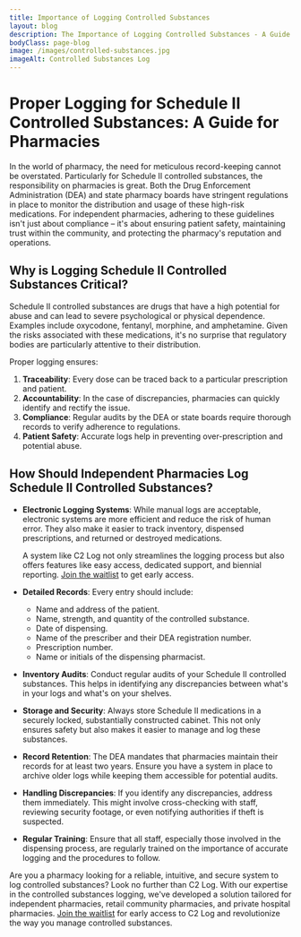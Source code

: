 ```yaml
---
title: Importance of Logging Controlled Substances
layout: blog
description: The Importance of Logging Controlled Substances - A Guide for Pharmacies
bodyClass: page-blog
image: /images/controlled-substances.jpg
imageAlt: Controlled Substances Log
---
```


# Proper Logging for Schedule II Controlled Substances: A Guide for Pharmacies

In the world of pharmacy, the need for meticulous record-keeping cannot be overstated. Particularly for Schedule II controlled substances, the responsibility on pharmacies is great. Both the Drug Enforcement Administration (DEA) and state pharmacy boards have stringent regulations in place to monitor the distribution and usage of these high-risk medications. For independent pharmacies, adhering to these guidelines isn't just about compliance – it's about ensuring patient safety, maintaining trust within the community, and protecting the pharmacy's reputation and operations.

## Why is Logging Schedule II Controlled Substances Critical?

Schedule II controlled substances are drugs that have a high potential for abuse and can lead to severe psychological or physical dependence. Examples include oxycodone, fentanyl, morphine, and amphetamine. Given the risks associated with these medications, it's no surprise that regulatory bodies are particularly attentive to their distribution.

Proper logging ensures:

1. **Traceability**: Every dose can be traced back to a particular prescription and patient.
2. **Accountability**: In the case of discrepancies, pharmacies can quickly identify and rectify the issue.
3. **Compliance**: Regular audits by the DEA or state boards require thorough records to verify adherence to regulations.
4. **Patient Safety**: Accurate logs help in preventing over-prescription and potential abuse.

## How Should Independent Pharmacies Log Schedule II Controlled Substances?

- **Electronic Logging Systems**:
  While manual logs are acceptable, electronic systems are more efficient and reduce the risk of human error. They also make it easier to track inventory, dispensed prescriptions, and returned or destroyed medications.

  A system like C2 Log not only streamlines the logging process but also offers features like easy access, dedicated support, and biennial reporting. [Join the waitlist](/join-waitlist/) to get early access.

- **Detailed Records**:
  Every entry should include:
  - Name and address of the patient.
  - Name, strength, and quantity of the controlled substance.
  - Date of dispensing.
  - Name of the prescriber and their DEA registration number.
  - Prescription number.
  - Name or initials of the dispensing pharmacist.
- **Inventory Audits**:
  Conduct regular audits of your Schedule II controlled substances. This helps in identifying any discrepancies between what's in your logs and what's on your shelves.
- **Storage and Security**:
  Always store Schedule II medications in a securely locked, substantially constructed cabinet. This not only ensures safety but also makes it easier to manage and log these substances.
- **Record Retention**:
  The DEA mandates that pharmacies maintain their records for at least two years. Ensure you have a system in place to archive older logs while keeping them accessible for potential audits.
- **Handling Discrepancies**:
  If you identify any discrepancies, address them immediately. This might involve cross-checking with staff, reviewing security footage, or even notifying authorities if theft is suspected.
- **Regular Training**:
  Ensure that all staff, especially those involved in the dispensing process, are regularly trained on the importance of accurate logging and the procedures to follow.

Are you a pharmacy looking for a reliable, intuitive, and secure system to log controlled substances? Look no further than C2 Log. With our expertise in the controlled substances logging, we've developed a solution tailored for independent pharmacies, retail community pharmacies, and private hospital pharmacies. [Join the waitlist](/join-waitlist/) for early access to C2 Log and revolutionize the way you manage controlled substances.
